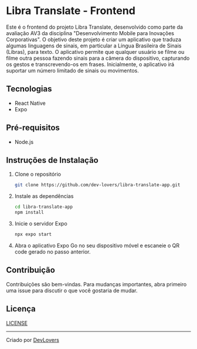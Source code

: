 # Libra Translate - Frontend

Este é o frontend do projeto Libra Translate, desenvolvido como parte da avaliação AV3 da disciplina "Desenvolvimento Mobile para Inovações Corporativas". O objetivo deste projeto é criar um aplicativo que traduza algumas linguagens de sinais, em particular a Língua Brasileira de Sinais (Libras), para texto. O aplicativo permite que qualquer usuário se filme ou filme outra pessoa fazendo sinais para a câmera do dispositivo, capturando os gestos e transcrevendo-os em frases. Inicialmente, o aplicativo irá suportar um número limitado de sinais ou movimentos.

## Tecnologias

- React Native
- Expo

## Pré-requisitos

- Node.js

## Instruções de Instalação

1. Clone o repositório

   ```sh
   git clone https://github.com/dev-lovers/libra-translate-app.git
   ```

2. Instale as dependências

   ```sh
   cd libra-translate-app
   npm install
   ```

3. Inicie o servidor Expo

   ```sh
   npx expo start
   ```

4. Abra o aplicativo Expo Go no seu dispositivo móvel e escaneie o QR code gerado no passo anterior.

## Contribuição

Contribuições são bem-vindas. Para mudanças importantes, abra primeiro uma issue para discutir o que você gostaria de mudar.

## Licença

[LICENSE](LICENSE)

---

Criado por [DevLovers](https://github.com/dev-lovers)
